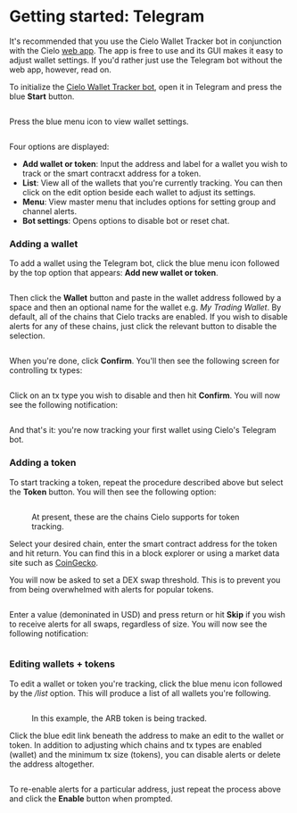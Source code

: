 # Getting started: Telegram

It's recommended that you use the Cielo Wallet Tracker bot in conjunction with the Cielo [web app](https://app.cielo.finance). The app is free to use and its GUI makes it easy to adjust wallet settings. If you'd rather just use the Telegram bot without the web app, however, read on.

To initialize the [Cielo Wallet Tracker bot](https://t.me/evmtrackerbot), open it in Telegram and press the blue **Start** button.

<figure><img src="../../.gitbook/assets/Screenshot 2023-06-18 at 19.10.51.png" alt=""><figcaption></figcaption></figure>

Press the blue menu icon to view wallet settings.

<figure><img src="../../.gitbook/assets/Screenshot 2023-06-18 at 19.14.12.png" alt=""><figcaption></figcaption></figure>

Four options are displayed:

* **Add wallet or token**: Input the address and label for a wallet you wish to track or the smart contracxt address for a token.
* **List**: View all of the wallets that you're currently tracking. You can then click on the edit option beside each wallet to adjust its settings.
* **Menu**: View master menu that includes options for setting group and channel alerts.
* **Bot settings**: Opens options to disable bot or reset chat.



### Adding a wallet

To add a wallet using the Telegram bot, click the blue menu icon followed by the top option that appears: **Add new wallet or token**.

<figure><img src="../../.gitbook/assets/Screenshot 2023-06-18 at 19.23.49.png" alt=""><figcaption></figcaption></figure>

Then click the **Wallet** button and paste in the wallet address followed by a space and then an optional name for the wallet e.g. _My Trading Wallet_. By default, all of the chains that Cielo tracks are enabled. If you wish to disable alerts for any of these chains, just click the relevant button to disable the selection.

<figure><img src="../../.gitbook/assets/Screenshot 2023-06-18 at 19.26.29.png" alt=""><figcaption></figcaption></figure>

When you're done, click **Confirm**. You'll then see the following screen for controlling tx types:

<figure><img src="../../.gitbook/assets/Screenshot 2023-06-18 at 19.27.13.png" alt=""><figcaption></figcaption></figure>

Click on an tx type you wish to disable and then hit **Confirm**. You will now see the following notification:

<figure><img src="../../.gitbook/assets/Screenshot 2023-06-18 at 19.29.03.png" alt=""><figcaption></figcaption></figure>

And that's it: you're now tracking your first wallet using Cielo's Telegram bot.&#x20;



### Adding a token

To start tracking a token, repeat the procedure described above but select the **Token** button. You will then see the following option:

<figure><img src="../../.gitbook/assets/Screenshot 2023-06-18 at 19.31.26.png" alt=""><figcaption><p>At present, these are the chains Cielo supports for token tracking.</p></figcaption></figure>

Select your desired chain, enter the smart contract address for the token and hit return. You can find this in a block explorer or using a market data site such as [CoinGecko](https://www.coingecko.com/).

You will now be asked to set a DEX swap threshold. This is to prevent you from being overwhelmed with alerts for popular tokens.

<figure><img src="../../.gitbook/assets/Screenshot 2023-06-18 at 19.34.37.png" alt=""><figcaption></figcaption></figure>

Enter a value (demoninated in USD) and press return or hit **Skip** if you wish to receive alerts for all swaps, regardless of size. You will now see the following notification:

<figure><img src="../../.gitbook/assets/Screenshot 2023-06-18 at 19.36.13.png" alt=""><figcaption></figcaption></figure>

### Editing wallets + tokens

To edit a wallet or token you're tracking, click the blue menu icon followed by the _/list_ option. This will produce a list of all wallets you're following.

<figure><img src="../../.gitbook/assets/Screenshot 2023-06-18 at 19.47.25.png" alt=""><figcaption><p>In this example, the ARB token is being tracked.</p></figcaption></figure>

Click the blue edit link beneath the address to make an edit to the wallet or token. In addition to adjusting which chains and tx types are enabled (wallet) and the minimum tx size (tokens), you can disable alerts or delete the address altogether.

<figure><img src="../../.gitbook/assets/Screenshot 2023-06-18 at 19.49.33.png" alt=""><figcaption></figcaption></figure>

&#x20;To re-enable alerts for a particular address, just repeat the process above and click the **Enable** button when prompted.&#x20;

<figure><img src="../../.gitbook/assets/Screenshot 2023-06-18 at 19.50.39.png" alt=""><figcaption></figcaption></figure>
